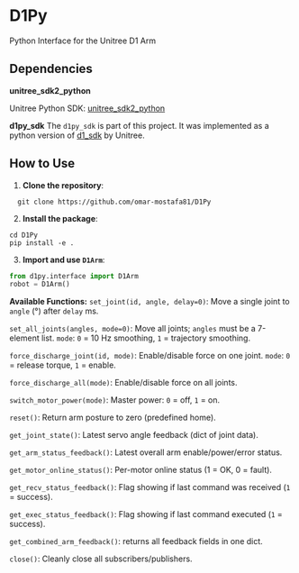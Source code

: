 
# D1Py
Python Interface for the Unitree D1 Arm

## Dependencies

**unitree_sdk2_python**

Unitree Python SDK: [unitree_sdk2_python](https://github.com/unitreerobotics/unitree_sdk2_python)

**d1py_sdk**
The `d1py_sdk` is part of this project. It was implemented as a python version of [d1_sdk](https://unitree-firmware.oss-cn-hangzhou.aliyuncs.com/tool/d1_sdk.zip) by Unitree.

## How to Use

 1.  **Clone the repository**:    
 ```shell
   git clone https://github.com/omar-mostafa81/D1Py
 ```    
 2.  **Install the package**: 
 ```shell
 cd D1Py 
 pip install -e .
 ```
 
3.  **Import and use `D1Arm`**:
   ```python
   from d1py.interface import D1Arm
   robot = D1Arm()
   ```

**Available Functions:**
`set_joint(id, angle, delay=0)`: Move a single joint to `angle` (°) after `delay` ms.

`set_all_joints(angles, mode=0)`: Move all joints; `angles` must be a 7-element list. `mode`: `0` = 10 Hz smoothing, `1` = trajectory smoothing.

`force_discharge_joint(id, mode)`: Enable/disable force on one joint. `mode`: `0` = release torque, `1` = enable.

`force_discharge_all(mode)`:  Enable/disable force on all joints.

`switch_motor_power(mode)`: Master power: `0` = off, `1` = on.

`reset()`: Return arm posture to zero (predefined home).

`get_joint_state()`: Latest servo angle feedback (dict of joint data).

`get_arm_status_feedback()`: Latest overall arm enable/power/error status.

`get_motor_online_status()`: Per-motor online status (1 = OK, 0 = fault).
 
`get_recv_status_feedback()`: Flag showing if last command was received (`1` = success).

`get_exec_status_feedback()`: Flag showing if last command executed (`1` = success).

`get_combined_arm_feedback()`: returns all feedback fields in one dict.

`close()`: Cleanly close all subscribers/publishers.